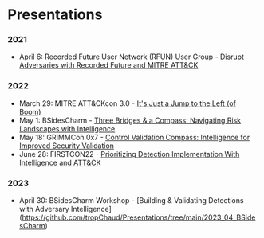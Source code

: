# Presentations

### 2021
* April 6: Recorded Future User Network (RFUN) User Group - [Disrupt Adversaries with Recorded Future and MITRE ATT&CK](https://go.recordedfuture.com/recordings/202010406)

### 2022
* March 29: MITRE ATT&CKcon 3.0 - [It's Just a Jump to the Left (of Boom)](https://github.com/tropChaud/Presentations/tree/main/2022_03_ATT%26CKcon)
* May 1: BSidesCharm - [Three Bridges & a Compass: Navigating Risk Landscapes with Intelligence](https://github.com/tropChaud/Presentations/tree/main/2022_05_BSidesCharm)
* May 18: GRIMMCon 0x7 - [Control Validation Compass: Intelligence for Improved Security Validation](https://github.com/tropChaud/Presentations/tree/main/2022_05_GRIMMCon)
* June 28: FIRSTCON22 - [Prioritizing Detection Implementation With Intelligence and ATT&CK](https://github.com/tropChaud/Presentations/tree/main/2022_06_FIRSTCON)

### 2023
* April 30: BSidesCharm Workshop - [Building & Validating Detections with Adversary Intelligence] (https://github.com/tropChaud/Presentations/tree/main/2023_04_BSidesCharm)
